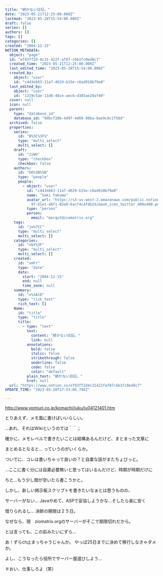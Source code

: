 ```yaml
---
title: "続かない日記。"
date: "2023-05-21T12:25:00.000Z"
lastmod: "2023-05-28T15:54:00.000Z"
draft: false
series: []
authors: []
tags: []
categories: []
created: "2004-12-15"
NOTION_METADATA:
  object: "page"
  id: "ef83ff2d-4c31-422f-af87-cbb1fc0ed8c7"
  created_time: "2023-05-21T12:25:00.000Z"
  last_edited_time: "2023-05-28T15:54:00.000Z"
  created_by:
    object: "user"
    id: "c443eb63-11a7-4629-b15e-c6ad918b79a0"
  last_edited_by:
    object: "user"
    id: "1219c5ae-11d8-48ce-aec6-d385ae29af49"
  cover: null
  icon: null
  parent:
    type: "database_id"
    database_id: "9dbcf20b-4d97-4d69-98ba-8ae9c8c1f58d"
  archived: false
  properties:
    series:
      id: "B%3C%3FS"
      type: "multi_select"
      multi_select: []
    draft:
      id: "JiWU"
      type: "checkbox"
      checkbox: false
    authors:
      id: "bK%3B%5B"
      type: "people"
      people:
        - object: "user"
          id: "c443eb63-11a7-4629-b15e-c6ad918b79a0"
          name: "Saki Yakumo"
          avatar_url: "https://s3-us-west-2.amazonaws.com/public.notion-static.com/3ad1c4\
            97-61e1-48f1-85e8-6acf4c4fdb2d/maoh_icon_twitter_400x400.png"
          type: "person"
          person:
            email: "marqut@ziomatrix.org"
    tags:
      id: "jw%7CC"
      type: "multi_select"
      multi_select: []
    categories:
      id: "nbY%3F"
      type: "multi_select"
      multi_select: []
    created:
      id: "vmFr"
      type: "date"
      date:
        start: "2004-12-15"
        end: null
        time_zone: null
    summary:
      id: "x%3AlD"
      type: "rich_text"
      rich_text: []
    Name:
      id: "title"
      type: "title"
      title:
        - type: "text"
          text:
            content: "続かない日記。"
            link: null
          annotations:
            bold: false
            italic: false
            strikethrough: false
            underline: false
            code: false
            color: "default"
          plain_text: "続かない日記。"
          href: null
  url: "https://www.notion.so/ef83ff2d4c31422faf87cbb1fc0ed8c7"
UPDATE_TIME: "2023-05-28T17:53:04.746Z"

---
```

<link rel="stylesheet" href="https://cdn.jsdelivr.net/npm/katex@0.16.2/dist/katex.min.css" integrity="sha384-bYdxxUwYipFNohQlHt0bjN/LCpueqWz13HufFEV1SUatKs1cm4L6fFgCi1jT643X" crossorigin="anonymous">


http://www.yomiuri.co.jp/komachi/juku/ju04121401.htm


とりあえず、メモ風に書けばいいらしい。


…あれ、それはWikiというのでは＾＾；


確かに、メモレベルで書きたいことは結構あるんだけど、まとまった文章に


まとめるとなると… っていうのがいくらか。


ついでに、コレは書いちゃって良いの？と自粛な話がまたちょびっと。


…ここに書く分には自粛必要無いと思ってはいるんだけど、時期が時期だけに


ちと…もう少し間が空いたら書こうかと。


しかし、新しい掲示板スクリプトを書きたいなぁとは思うものの、


サーバーがない… Javaやめて、ASPで妥協しようかな…そしたら楽に安く


借りられるし… 決断の期限は２５日。


なぜなら、現　ziomatrix.orgのサーバーがそこで期限切れだから。


とは言っても、この前みたいにずら…


あ！ずらch止まっちゃうじゃんか。 やっぱ25日までに決めて移行しなきゃダメか。


よし、こうなったら役所でサーバー屋選びしよう…


＃おい、仕事しろよ（笑）


